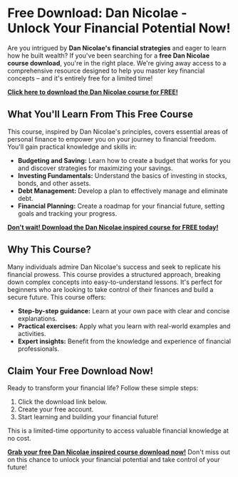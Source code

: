 # Free Download: Dan Nicolae - Unlock Your Financial Potential Now!

Are you intrigued by **Dan Nicolae's financial strategies** and eager to learn how he built wealth? If you've been searching for a **free Dan Nicolae course download**, you're in the right place. We're giving away access to a comprehensive resource designed to help you master key financial concepts – and it's entirely free for a limited time!

[**Click here to download the Dan Nicolae course for FREE!**](https://udemywork.com/dan-nicolae)

## What You'll Learn From This Free Course

This course, inspired by Dan Nicolae's principles, covers essential areas of personal finance to empower you on your journey to financial freedom. You'll gain practical knowledge and skills in:

*   **Budgeting and Saving:** Learn how to create a budget that works for you and discover strategies for maximizing your savings.
*   **Investing Fundamentals:** Understand the basics of investing in stocks, bonds, and other assets.
*   **Debt Management:** Develop a plan to effectively manage and eliminate debt.
*   **Financial Planning:** Create a roadmap for your financial future, setting goals and tracking your progress.

[**Don't wait! Download the Dan Nicolae inspired course for FREE today!**](https://udemywork.com/dan-nicolae)

## Why This Course?

Many individuals admire Dan Nicolae's success and seek to replicate his financial prowess. This course provides a structured approach, breaking down complex concepts into easy-to-understand lessons. It's perfect for beginners who are looking to take control of their finances and build a secure future. This course offers:

*   **Step-by-step guidance:** Learn at your own pace with clear and concise explanations.
*   **Practical exercises:** Apply what you learn with real-world examples and activities.
*   **Expert insights:** Benefit from the knowledge and experience of financial professionals.

## Claim Your Free Download Now!

Ready to transform your financial life? Follow these simple steps:

1.  Click the download link below.
2.  Create your free account.
3.  Start learning and building your financial future!

This is a limited-time opportunity to access valuable financial knowledge at no cost.

**[Grab your free Dan Nicolae inspired course download now!](https://udemywork.com/dan-nicolae)** Don't miss out on this chance to unlock your financial potential and take control of your future!
